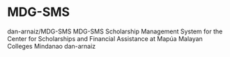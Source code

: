 # MDG-SMS
dan-arnaiz/MDG-SMS
MDG-SMS
Scholarship Management System for the Center for Scholarships and Financial Assistance at Mapúa Malayan Colleges Mindanao
dan-arnaiz
